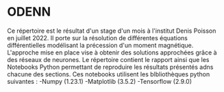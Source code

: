 # ODENN
Ce répertoire est le résultat d'un stage d'un mois à l'institut Denis Poisson en juillet 2022.
Il porte sur la résolution de différentes équations différentielles modélisant la précession d'un moment magnétique.
L'approche mise en place vise à obtenir des solutions approchées grâce à des réseaux de neurones.
Le répertoire contient le rapport ainsi que les Notebooks Python permettant de reproduire les résultats présentés adns chacune des sections.
Ces notebooks utilisent les blbliothèques python suivantes :
-Numpy (1.23.1)
-Matplotlib (3.5.2)
-Tensorflow (2.9.0)
